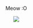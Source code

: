 <div align="center">
    <p align="center">Meow :O</p>
    <img src="https://github-readme-stats.vercel.app/api?username=anfogy&layout=compact&theme=dark&hide_border=true&bg_color=00000000&text_color=909090&title_color=909090">
</div> 
